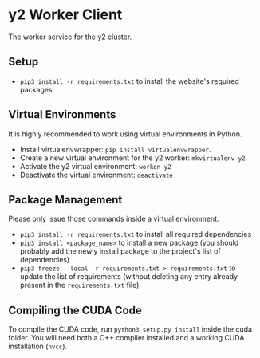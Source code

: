 # y2 Worker Client

The worker service for the y2 cluster.

## Setup

- `pip3 install -r requirements.txt` to install the website's required packages

## Virtual Environments

It is highly recommended to work using virtual environments in Python.

- Install virtualenvwrapper: `pip install virtualenvwrapper`.
- Create a new virtual environment for the y2 worker: `mkvirtualenv y2`.
- Activate the y2 virtual environment: `workon y2`
- Deactivate the virtual environment: `deactivate`

## Package Management

Please only issue those commands inside a virtual environment.

- `pip3 install -r requirements.txt` to install all required dependencies
- `pip3 install <package_name>` to install a new package (you should probably add the newly install package to the project's list of dependencies)
- `pip3 freeze --local -r requirements.txt > requirements.txt` to update the list of requirements (without deleting any entry already present in the `requirements.txt` file)

## Compiling the CUDA Code

To compile the CUDA code, run `python3 setup.py install` inside the cuda folder.
You will need both a C++ compiler installed and a working CUDA installation (`nvcc`).